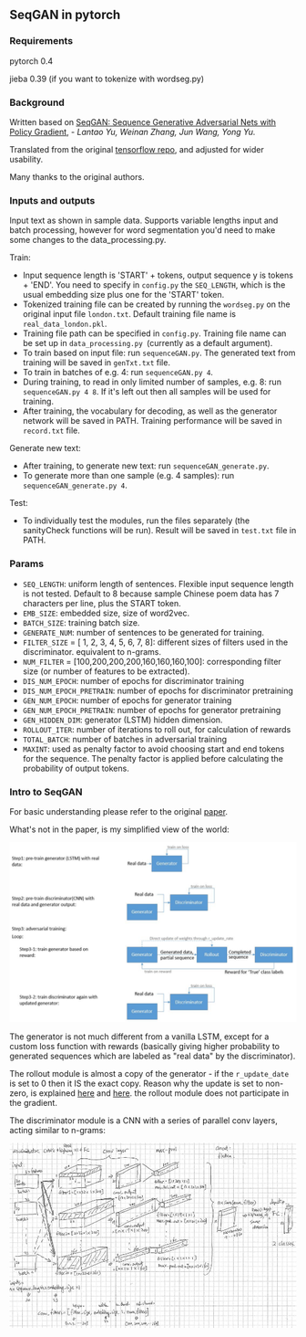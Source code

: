 ## SeqGAN in pytorch


### Requirements
pytorch 0.4

jieba 0.39 (if you want to tokenize with wordseg.py)

### Background
Written based on [SeqGAN: Sequence Generative Adversarial Nets with Policy Gradient](https://arxiv.org/abs/1609.05473), - *Lantao Yu, Weinan Zhang, Jun Wang, Yong Yu.*


Translated from the original [tensorflow repo](https://github.com/LantaoYu/SeqGAN), and adjusted for wider usability.

Many thanks to the original authors.

### Inputs and outputs

Input text as shown in sample data. Supports variable lengths input and batch processing, however for word segmentation you'd need to make some changes to the data_processing.py.

Train: 

- Input sequence length is 'START' + tokens, output sequence y is tokens + 'END'. You need to specify in `config.py` the `SEQ_LENGTH`, which is the usual embedding size plus one for the 'START' token.
- Tokenized training file can be created by running the `wordseg.py` on the original input file `london.txt`. Default training file name is `real_data_london.pkl`. 
- Training file path can be specified in `config.py`. Training file name can be set up in `data_processing.py `(currently as a default argument). 
- To train based on input file: run `sequenceGAN.py`. The generated text from training will be saved in `genTxt.txt` file. 
- To train in batches of e.g. 4: run `sequenceGAN.py 4`.
- During training, to read in only limited number of samples, e.g. 8: run `sequenceGAN.py 4 8`. If it's left out then all samples will be used for training.
- After training, the vocabulary for decoding, as well as the generator network will be saved in PATH. Training performance will be saved in `record.txt` file.

Generate new text:

- After training, to generate new text: run `sequenceGAN_generate.py`. 
- To generate more than one sample (e.g. 4 samples): run `sequenceGAN_generate.py 4`.

Test:

- To individually test the modules, run the files separately (the sanityCheck functions will be run). Result will be saved in `test.txt` file in PATH.

### Params

- `SEQ_LENGTH`: uniform length of sentences. Flexible input sequence length is not tested. Default to 8 because sample Chinese poem data has 7 characters per line, plus the START token. 
- `EMB_SIZE`: embedded size, size of word2vec. 
- `BATCH_SIZE`: training batch size.
- `GENERATE_NUM`: number of sentences to be generated for training.
- `FILTER_SIZE` = [  1,  2,  3,  4,  5,  6,  7,  8]: different sizes of filters used in the discriminator. equivalent to n-grams. 
- `NUM_FILTER` =  [100,200,200,200,160,160,160,100]: corresponding filter size (or number of features to be extracted).
- `DIS_NUM_EPOCH`: number of epochs for discriminator training
- `DIS_NUM_EPOCH_PRETRAIN`: number of epochs for discriminator pretraining
- `GEN_NUM_EPOCH`: number of epochs for generator training
- `GEN_NUM_EPOCH_PRETRAIN`: number of epochs for generator pretraining
- `GEN_HIDDEN_DIM`: generator (LSTM) hidden dimension.
- `ROLLOUT_ITER`: number of iterations to roll out, for calculation of rewards
- `TOTAL_BATCH`: number of batches in adversarial training
- `MAXINT`: used as penalty factor to avoid choosing start and end tokens for the sequence. The penalty factor is applied before calculating the probability of output tokens. 

### Intro to SeqGAN

For basic understanding please refer to the original [paper](https://arxiv.org/abs/1609.05473). 

What's not in the paper, is my simplified view of the world:

![alt_text](/doc/seqGAN.jpg)

The generator is not much different from a vanilla LSTM, except for a custom loss function with rewards (basically giving higher probability to generated sequences which are labeled as "real data" by the discriminator). 

The rollout module is almost a copy of the generator - if the `r_update_date` is set to 0 then it IS the exact copy. Reason why the update is set to non-zero, is explained [here](https://github.com/LantaoYu/SeqGAN/issues/29) and [here](https://arxiv.org/pdf/1509.02971.pdf). the rollout module does not participate in the gradient.

The discriminator module is a CNN with a series of parallel conv layers, acting similar to n-grams:

![alt_text](/doc/discriminator.jpg)

